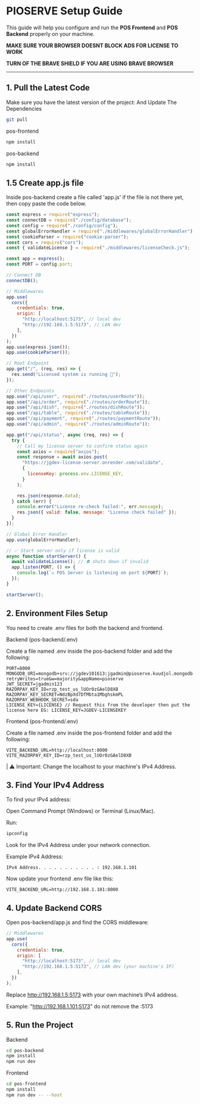 # PIOSERVE Setup Guide

This guide will help you configure and run the **POS Frontend** and **POS Backend** properly on your machine.

**MAKE SURE YOUR BROWSER DOESNT BLOCK ADS FOR LICENSE TO WORK**

**TURN OF THE BRAVE SHIELD IF YOU ARE USING BRAVE BROWSER**

---

## 1. Pull the Latest Code

Make sure you have the latest version of the project:
And Update The Dependencies

```bash
git pull
```

pos-frontend

```bash
npm install
```

pos-backend

```bash
npm install
```

## 1.5 Create app.js file

Inside pos-backend create a file called 'app.js' if the file is not there yet, then copy paste the code below.

```js
const express = require("express");
const connectDB = require("./config/database");
const config = require("./config/config");
const globalErrorHandler = require("./middlewares/globalErrorHandler");
const cookieParser = require("cookie-parser");
const cors = require("cors");
const { validateLicense } = require("./middlewares/licenseCheck.js");

const app = express();
const PORT = config.port;

// Connect DB
connectDB();

// Middlewares
app.use(
  cors({
    credentials: true,
    origin: [
      "http://localhost:5173", // local dev
      "http://192.168.1.5:5173", // LAN dev
    ],
  })
);
app.use(express.json());
app.use(cookieParser());

// Root Endpoint
app.get("/", (req, res) => {
  res.send("Licensed system is running 🚀");
});

// Other Endpoints
app.use("/api/user", require("./routes/userRoute"));
app.use("/api/order", require("./routes/orderRoute"));
app.use("/api/dish", require("./routes/dishRoute"));
app.use("/api/table", require("./routes/tableRoute"));
app.use("/api/payment", require("./routes/paymentRoute"));
app.use("/api/admin", require("./routes/adminRoute"));

app.get("/api/status", async (req, res) => {
  try {
    // Call my license server to confirm status again
    const axios = require("axios");
    const response = await axios.post(
      "https://jgdev-license-server.onrender.com/validate",
      {
        licenseKey: process.env.LICENSE_KEY,
      }
    );

    res.json(response.data);
  } catch (err) {
    console.error("License re-check failed:", err.message);
    res.json({ valid: false, message: "License check failed" });
  }
});

// Global Error Handler
app.use(globalErrorHandler);

// ✅ Start server only if license is valid
async function startServer() {
  await validateLicense(); // ⛔ shuts down if invalid
  app.listen(PORT, () => {
    console.log(`☑️ POS Server is listening on port ${PORT}`);
  });
}

startServer();
```

## 2. Environment Files Setup

You need to create .env files for both the backend and frontend.

Backend (pos-backend/.env)

Create a file named .env inside the pos-backend folder and add the following:

```
PORT=8000
MONGODB_URI=mongodb+srv://jgdev101613:jgadmin@pioserve.kuudjol.mongodb.net/?retryWrites=true&w=majority&appName=pioserve
JWT_SECRET=jgadmin123
RAZORPAY_KEY_ID=rzp_test_us_lUOr0zGAelD8XB
RAZORPAY_KEY_SECRET=NdzBpXd7DfMbta1MbghskmPL
RAZORPAY_WEBHOOK_SECRET=sda
LICENSE_KEY={LICENSE} // Request this from the developer then put the license here EG: LICENSE_KEY=JGDEV-LICENSEKEY
```

Frontend (pos-frontend/.env)

Create a file named .env inside the pos-frontend folder and add the following:

```
VITE_BACKEND_URL=http://localhost:8000
VITE_RAZORPAY_KEY_ID=rzp_test_us_lUOr0zGAelD8XB
```

| ⚠️ Important: Change the localhost to your machine's IPv4 Address.

## 3. Find Your IPv4 Address

To find your IPv4 address:

Open Command Prompt (Windows) or Terminal (Linux/Mac).

Run:

```bash
ipconfig
```

Look for the IPv4 Address under your network connection.

Example IPv4 Address:

```nginx
IPv4 Address. . . . . . . . . . . : 192.168.1.101
```

Now update your frontend .env file like this:

```
VITE_BACKEND_URL=http://192.168.1.101:8000
```

## 4. Update Backend CORS

Open pos-backend/app.js and find the CORS middleware:

```js
// Middlewares
app.use(
  cors({
    credentials: true,
    origin: [
      "http://localhost:5173", // local dev
      "http://192.168.1.5:5173", // LAN dev (your machine's IP)
    ],
  })
);
```

Replace http://192.168.1.5:5173 with your own machine’s IPv4 address.

Example: "http://192.168.1.101:5173" do not remove the :5173

## 5. Run the Project

Backend

```bash
cd pos-backend
npm install
npm run dev
```

Frontend

```bash
cd pos-frontend
npm install
npm run dev -- --host
```
